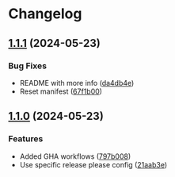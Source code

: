 # Changelog

## [1.1.1](https://github.com/Danwakeem/release-please-v4-demo/compare/svc-2@v1.1.0...svc-2@v1.1.1) (2024-05-23)


### Bug Fixes

* README with more info ([da4db4e](https://github.com/Danwakeem/release-please-v4-demo/commit/da4db4e97c51feeecf4a3c59116639f388390c7c))
* Reset manifest ([67f1b00](https://github.com/Danwakeem/release-please-v4-demo/commit/67f1b0056554c6ace4e40ff968dee0c96c41b7c0))

## [1.1.0](https://github.com/Danwakeem/release-please-v4-demo/compare/svc-2-v1.0.0...svc-2@v1.1.0) (2024-05-23)


### Features

* Added GHA workflows ([797b008](https://github.com/Danwakeem/release-please-v4-demo/commit/797b0087949daa96ad3f8910d8d7134c09dbb52d))
* Use specific release please config ([21aab3e](https://github.com/Danwakeem/release-please-v4-demo/commit/21aab3e57848dea3b03b34b17d24ab6782f774ed))
